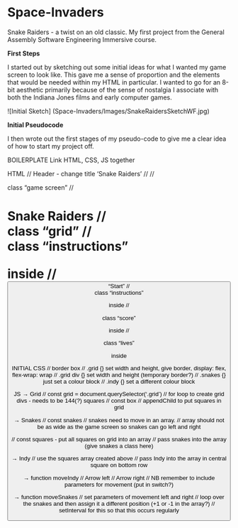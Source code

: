 # Space-Invaders
Snake Raiders - a twist on an old classic. My first project from the General Assembly Software Engineering Immersive course.

**First Steps**

I started out by sketching out some initial ideas for what I wanted my game screen to look like. This gave me a sense of proportion and the elements that would be needed within my HTML in particular. I wanted to go for an 8-bit aesthetic primarily because of the sense of nostalgia I associate with both the Indiana Jones films and early computer games.

![Initial Sketch] (Space-Invaders/Images/SnakeRaidersSketchWF.jpg)

**Initial Pseudocode**

I then wrote out the first stages of my pseudo-code to give me a clear idea of how to start my project off.

BOILERPLATE
Link HTML, CSS, JS together

HTML
// Header - change title ‘Snake Raiders’
// <body>
// <main> class “game screen”
// <h1>Snake Raiders
// <div> class “grid”
// <div> class “instructions” <p> inside
// <button> “Start”
// <div> class “instructions” <p> inside
// <div> class “score” <p> <span> inside
// <div> class “lives” <p> <span> inside

INITIAL CSS
// border box
// .grid {} set width and height, give border, display: flex, flex-wrap: wrap
// .grid div {} set width and height (temporary border?)
// .snakes {} just set a colour block
// .indy {} set a different colour block

JS
→ Grid
// const grid = document.querySelector(‘.grid’)
// for loop to create grid divs - needs to be 144(?) squares
// const box
// appendChild to put squares in grid

→ Snakes
// const snakes
// snakes need to move in an array.
// array should not be as wide as the game screen so snakes can go left and right

// const squares - put all squares on grid into an array
// pass snakes into the array (give snakes a class here)

→ Indy
// use the squares array created above
// pass Indy into the array in central square on bottom row

→ function moveIndy
// Arrow left 
// Arrow right
// NB remember to include parameters for movement (put in switch?)

→ function moveSnakes
// set parameters of movement left and right
// loop over the snakes and then assign it a different position (+1 or -1 in the array?)
// setInterval for this so that this occurs regularly



